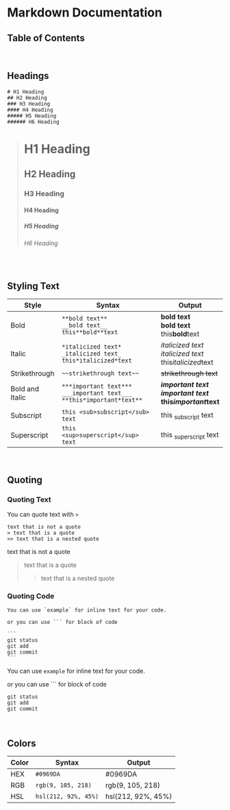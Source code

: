 # Markdown Documentation

## Table of Contents

<br>

## Headings

    # H1 Heading
    ## H2 Heading
    ### H3 Heading
    #### H4 Heading
    ##### H5 Heading
    ###### H6 Heading

> # H1 Heading
> ## H2 Heading
> ### H3 Heading
> #### H4 Heading
> ##### H5 Heading
> ###### H6 Heading

<br>

## Styling Text

| Style | Syntax | Output |
| --- | --- | --- |
| Bold | `**bold text**` <br> `__bold text__` <br> `this**bold**text`| **bold text** <br> __bold text__ <br> this**bold**text |
| Italic | `*italicized text*` <br> `_italicized text_` <br> `this*italicized*text`| *italicized text* <br> _italicized text_ <br> this*italicized*text |
| Strikethrough | `~~strikethrough text~~`| ~~strikethrough text~~ |
| Bold and Italic | `***important text***` <br> `___important text___` <br> `**this*important*text**`| ***important text*** <br> ___important text___ <br> **this*important*text** |
| Subscript | `this <sub>subscript</sub> text`| this <sub>subscript</sub> text |
| Superscript | `this <sup>superscript</sup> text`| this <sub>superscript</sub> text |

<br>

## Quoting

### Quoting Text

You can quote text with `>`

    text that is not a quote
    > text that is a quote
    >> text that is a nested quote

text that is not a quote
> text that is a quote
>> text that is a nested quote

### Quoting Code

    You can use `example` for inline text for your code.

    or you can use ``` for block of code

    ```
    git status
    git add
    git commit
    ```

You can use `example` for inline text for your code.

or you can use ``` for block of code

```
git status
git add
git commit
```

<br>

## Colors

| Color | Syntax | Output |
| --- | --- |--- |
| HEX | `#0969DA` | #0969DA |
| RGB | `rgb(9, 105, 218)` | rgb(9, 105, 218) |
| HSL | `hsl(212, 92%, 45%)` | hsl(212, 92%, 45%) |